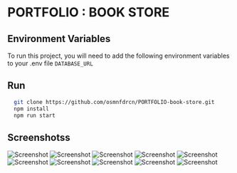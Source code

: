 # PORTFOLIO : BOOK STORE

## Environment Variables

To run this project, you will need to add the following environment variables to your .env file
`DATABASE_URL`

## Run

```bash
  git clone https://github.com/osmnfdrcn/PORTFOLIO-book-store.git
  npm install
  npm run start
```

## Screenshotss

![Screenshot](/screenshots/home.png)
![Screenshot](/screenshots/home-m-png)
![Screenshot](/screenshots/home-m-filter.png)
![Screenshot](/screenshots/filter.png)
![Screenshot](/screenshots/book-page.png)
![Screenshot](/screenshots/book-page-m.png)
![Screenshot](/screenshots/author.png)
![Screenshot](/screenshots/author-m.png)
![Screenshot](/screenshots/cart.png)
![Screenshot](/screenshots/cart-m.png)
